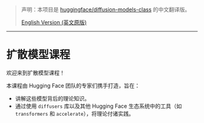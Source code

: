 > 声明：本项目是 [huggingface/diffusion-models-class](https://github.com/huggingface/diffusion-models-class) 的中文翻译版。
>
> [English Version (英文原版)](https://github.com/huggingface/diffusion-models-class/blob/main/README.md)
---
# 扩散模型课程

欢迎来到扩散模型课程！

本课程由 Hugging Face 团队的专家们携手打造，旨在：

- 讲解这些模型背后的理论知识。
- 通过使用 `diffusers` 库以及其他 Hugging Face 生态系统中的工具（如 `transformers` 和 `accelerate`），将理论付诸实践。
